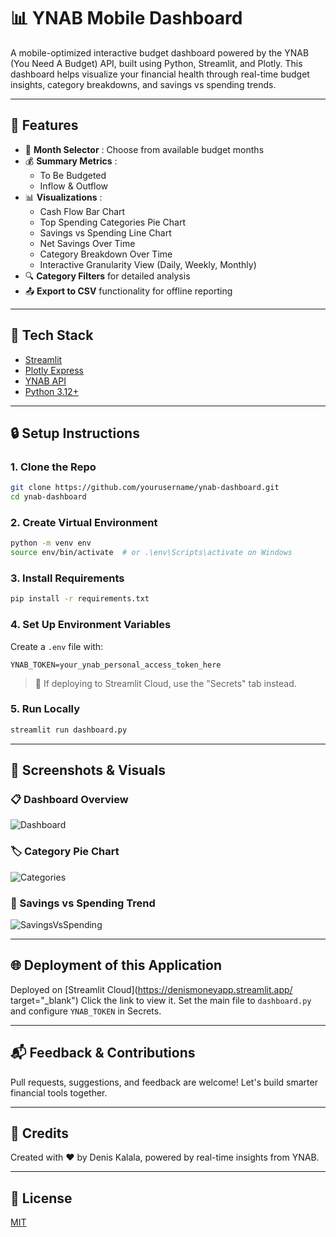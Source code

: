 
# 📊 YNAB Mobile Dashboard

A mobile-optimized interactive budget dashboard powered by the YNAB (You Need A Budget) API, built using Python, Streamlit, and Plotly. This dashboard helps visualize your financial health through real-time budget insights, category breakdowns, and savings vs spending trends.

---

## 🚀 Features

* 📆  **Month Selector** : Choose from available budget months
* 💰  **Summary Metrics** :
  * To Be Budgeted
  * Inflow & Outflow
* 📊  **Visualizations** :
  * Cash Flow Bar Chart
  * Top Spending Categories Pie Chart
  * Savings vs Spending Line Chart
  * Net Savings Over Time
  * Category Breakdown Over Time
  * Interactive Granularity View (Daily, Weekly, Monthly)
* 🔍 **Category Filters** for detailed analysis
* 📤 **Export to CSV** functionality for offline reporting

---

## 🧰 Tech Stack

* [Streamlit](https://streamlit.io/)
* [Plotly Express](https://plotly.com/python/plotly-express/)
* [YNAB API](https://api.youneedabudget.com/)
* [Python 3.12+](https://www.python.org/)

---

## 🔒 Setup Instructions

### 1. Clone the Repo

```bash
git clone https://github.com/yourusername/ynab-dashboard.git
cd ynab-dashboard
```

### 2. Create Virtual Environment

```bash
python -m venv env
source env/bin/activate  # or .\env\Scripts\activate on Windows
```

### 3. Install Requirements

```bash
pip install -r requirements.txt
```

### 4. Set Up Environment Variables

Create a `.env` file with:

```
YNAB_TOKEN=your_ynab_personal_access_token_here
```

> 🔐 If deploying to Streamlit Cloud, use the "Secrets" tab instead.

### 5. Run Locally

```bash
streamlit run dashboard.py
```

---

## 📸 Screenshots & Visuals

### 📋 Dashboard Overview

![Dashboard](https://chatgpt.com/c/images/dashboard_overview.png)

### 🏷️ Category Pie Chart

![Categories](https://chatgpt.com/c/images/top_categories.png)

### 💸 Savings vs Spending Trend

![SavingsVsSpending](https://chatgpt.com/c/images/savings_vs_spending.png)

---

## 🌐 Deployment of this Application

Deployed on [Streamlit Cloud](https://denismoneyapp.streamlit.app/ target="_blank") Click the link to view it. Set the main file to `dashboard.py` and configure `YNAB_TOKEN` in Secrets.

---

## 📬 Feedback & Contributions

Pull requests, suggestions, and feedback are welcome! Let's build smarter financial tools together.

---

## 🧠 Credits

Created with ❤️ by Denis Kalala, powered by real-time insights from YNAB.

---

## 📄 License

[MIT](https://chatgpt.com/c/LICENSE)
